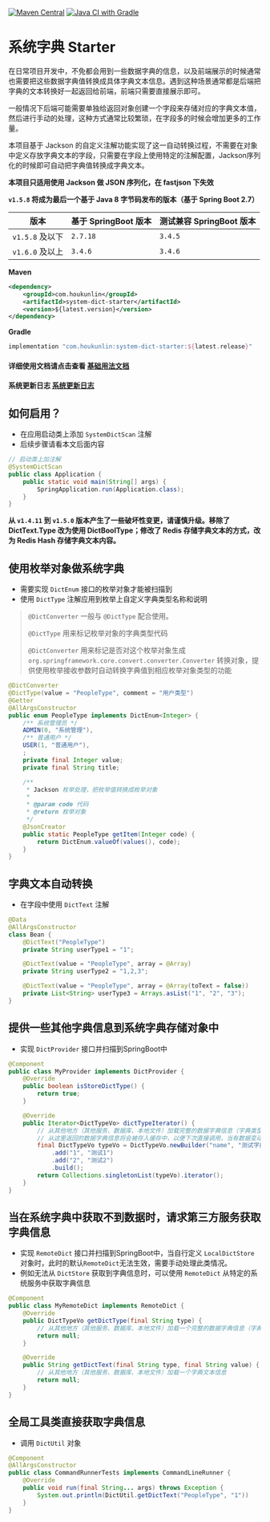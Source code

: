 [![Maven Central](https://img.shields.io/maven-central/v/com.houkunlin/system-dict-starter.svg?label=Maven%20Central)](https://search.maven.org/search?q=g:%22com.houkunlin%22%20AND%20a:%22system-dict-starter%22)
[![Java CI with Gradle](https://github.com/houkunlin-starter/system-dict-starter/actions/workflows/gradle.yml/badge.svg)](https://github.com/houkunlin-starter/system-dict-starter/actions/workflows/gradle.yml)

# 系统字典 Starter

在日常项目开发中，不免都会用到一些数据字典的信息，以及前端展示的时候通常也需要把这些数据字典值转换成具体字典文本信息。遇到这种场景通常都是后端把字典的文本转换好一起返回给前端，前端只需要直接展示即可。

一般情况下后端可能需要单独给返回对象创建一个字段来存储对应的字典文本值，然后进行手动的处理，这种方式通常比较繁琐，在字段多的时候会增加更多的工作量。

本项目基于 Jackson 的自定义注解功能实现了这一自动转换过程，不需要在对象中定义存放字典文本的字段，只需要在字段上使用特定的注解配置，Jackson序列化的时候即可自动把字典值转换成字典文本。

**本项目只适用使用 Jackson 做 JSON 序列化，在 fastjson 下失效**

**`v1.5.8` 将成为最后一个基于 Java 8 字节码发布的版本（基于 Spring Boot 2.7）**

| 版本           | 基于 SpringBoot 版本 | 测试兼容 SpringBoot 版本 |
|--------------|------------------|--------------------|
| `v1.5.8` 及以下 | `2.7.18`         | `3.4.5`            |
| `v1.6.0` 及以上 | `3.4.6`          | `3.4.6`            |

**Maven**

```xml
<dependency>
    <groupId>com.houkunlin</groupId>
    <artifactId>system-dict-starter</artifactId>
    <version>${latest.version}</version>
</dependency>
```

**Gradle**

```groovy
implementation "com.houkunlin:system-dict-starter:${latest.release}"
```



#### 详细使用文档请点击查看 [基础用法文档](./usage.md) 
#### 系统更新日志 [系统更新日志](./changelog.md) 

## 如何启用？

- 在应用启动类上添加 `SystemDictScan` 注解
- 后续步骤请看本文后面内容

```java
// 启动类上加注解
@SystemDictScan
public class Application {
    public static void main(String[] args) {
        SpringApplication.run(Application.class);
    }
}
```

**从 `v1.4.11` 到 `v1.5.0` 版本产生了一些破坏性变更，请谨慎升级。移除了 DictText.Type 改为使用 DictBoolType；修改了 Redis 存储字典文本的方式，改为 Redis Hash 存储字典文本内容。**



## 使用枚举对象做系统字典

- 需要实现 `DictEnum` 接口的枚举对象才能被扫描到
- 使用 `DictType` 注解应用到枚举上自定义字典类型名称和说明

> `@DictConverter` 一般与 `@DictType` 配合使用。
>
> `@DictType` 用来标记枚举对象的字典类型代码
>
> `@DictConverter` 用来标记是否对这个枚举对象生成 `org.springframework.core.convert.converter.Converter` 转换对象，提供使用枚举接收参数时自动转换字典值到相应枚举对象类型的功能

```java
@DictConverter
@DictType(value = "PeopleType", comment = "用户类型")
@Getter
@AllArgsConstructor
public enum PeopleType implements DictEnum<Integer> {
    /** 系统管理员 */
    ADMIN(0, "系统管理"),
    /** 普通用户 */
    USER(1, "普通用户"),
    ;
    private final Integer value;
    private final String title;

    /**
     * Jackson 枚举处理，把枚举值转换成枚举对象
     *
     * @param code 代码
     * @return 枚举对象
     */
    @JsonCreator
    public static PeopleType getItem(Integer code) {
        return DictEnum.valueOf(values(), code);
    }
}
```



## 字典文本自动转换

- 在字段中使用 `DictText` 注解

```java
@Data
@AllArgsConstructor
class Bean {
    @DictText("PeopleType")
    private String userType1 = "1";

    @DictText(value = "PeopleType", array = @Array)
    private String userType2 = "1,2,3";

    @DictText(value = "PeopleType", array = @Array(toText = false))
    private List<String> userType3 = Arrays.asList("1", "2", "3");
}
```



## 提供一些其他字典信息到系统字典存储对象中

- 实现 `DictProvider` 接口并扫描到SpringBoot中

```java
@Component
public class MyProvider implements DictProvider {
    @Override
    public boolean isStoreDictType() {
        return true;
    }

    @Override
    public Iterator<DictTypeVo> dictTypeIterator() {
        // 从其他地方（其他服务、数据库、本地文件）加载完整的数据字典信息（字典类型+字典值列表）
        // 从这里返回的数据字典信息将会被存入缓存中，以便下次直接调用，当有数据变动时可以发起 RefreshDictEvent 事件通知更新字典信息
        final DictTypeVo typeVo = DictTypeVo.newBuilder("name", "测试字典")
            .add("1", "测试1")
            .add("2", "测试2")
            .build();
        return Collections.singletonList(typeVo).iterator();
    }
}
```



## 当在系统字典中获取不到数据时，请求第三方服务获取字典信息

- 实现 `RemoteDict` 接口并扫描到SpringBoot中，当自行定义 `LocalDictStore` 对象时，此时的默认`RemoteDict`无法生效，需要手动处理此类情况。
- 例如无法从 `DictStore` 获取到字典信息时，可以使用 `RemoteDict` 从特定的系统服务中获取字典信息

```java
@Component
public class MyRemoteDict implements RemoteDict {
    @Override
    public DictTypeVo getDictType(final String type) {
        // 从其他地方（其他服务、数据库、本地文件）加载一个完整的数据字典信息（字典类型+字典值列表）
        return null;
    }

    @Override
    public String getDictText(final String type, final String value) {
        // 从其他地方（其他服务、数据库、本地文件）加载一个字典文本信息
        return null;
    }
}
```



## 全局工具类直接获取字典信息

- 调用 `DictUtil` 对象

```java
@Component
@AllArgsConstructor
public class CommandRunnerTests implements CommandLineRunner {
    @Override
    public void run(final String... args) throws Exception {
        System.out.println(DictUtil.getDictText("PeopleType", "1"))
    }
}
```
